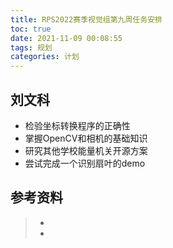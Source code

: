 ```yaml
---
title: RPS2022赛季视觉组第九周任务安排
toc: true
date: 2021-11-09 00:08:55
tags: 规划
categories: 计划
---
```


##  刘文科

- 检验坐标转换程序的正确性
- 掌握OpenCV和相机的基础知识
- 研究其他学校能量机关开源方案
- 尝试完成一个识别扇叶的demo

## 参考资料
> - []()
> - []()

